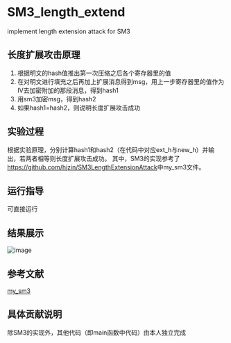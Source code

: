 # SM3_length_extend
implement length extension attack for SM3
## 长度扩展攻击原理
<ol>
<li>根据明文的hash值推出第一次压缩之后各个寄存器里的值</li>
<li>在对明文进行填充之后再加上扩展消息得到msg，用上一步寄存器里的值作为IV去加密附加的那段消息，得到hash1</li>
<li>用sm3加密msg，得到hash2</li>
<li>如果hash1=hash2，则说明长度扩展攻击成功</li>
</ol>

## 实验过程
根据实验原理，分别计算hash1和hash2（在代码中对应ext_h与new_h）并输出，若两者相等则长度扩展攻击成功。
其中，SM3的实现参考了<https://github.com/hjzin/SM3LengthExtensionAttack>中my_sm3文件。
## 运行指导
可直接运行
## 结果展示
![image](https://user-images.githubusercontent.com/110109750/182007752-b585b235-2960-4f78-bd10-93abbe571121.png)
## 参考文献
[my_sm3](https://github.com/hjzin/SM3LengthExtensionAttack/blob/master/my_sm3.py)
## 具体贡献说明
除SM3的实现外，其他代码（即main函数中代码）由本人独立完成
